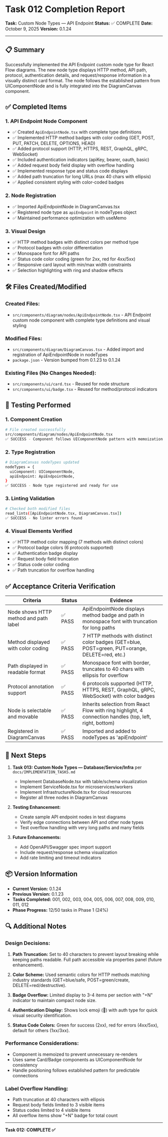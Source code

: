 # Task 012 Completion Report

**Task:** Custom Node Types — API Endpoint
**Status:** ✅ COMPLETE
**Date:** October 9, 2025
**Version:** 0.1.24

---

## 📋 Summary

Successfully implemented the API Endpoint custom node type for React Flow diagrams. The new node type displays HTTP method, API path, protocol, authentication details, and request/response information in a visually distinct card format. The node follows the established pattern from UIComponentNode and is fully integrated into the DiagramCanvas component.

## ✅ Completed Items

### 1. API Endpoint Node Component
- ✅ Created `ApiEndpointNode.tsx` with complete type definitions
- ✅ Implemented HTTP method badges with color coding (GET, POST, PUT, PATCH, DELETE, OPTIONS, HEAD)
- ✅ Added protocol support (HTTP, HTTPS, REST, GraphQL, gRPC, WebSocket)
- ✅ Included authentication indicators (apiKey, bearer, oauth, basic)
- ✅ Added request body field display with overflow handling
- ✅ Implemented response type and status code displays
- ✅ Added path truncation for long URLs (max 40 chars with ellipsis)
- ✅ Applied consistent styling with color-coded badges

### 2. Node Registration
- ✅ Imported ApiEndpointNode in DiagramCanvas.tsx
- ✅ Registered node type as `apiEndpoint` in nodeTypes object
- ✅ Maintained performance optimization with useMemo

### 3. Visual Design
- ✅ HTTP method badges with distinct colors per method type
- ✅ Protocol badges with color differentiation
- ✅ Monospace font for API paths
- ✅ Status code color coding (green for 2xx, red for 4xx/5xx)
- ✅ Responsive card layout with min/max width constraints
- ✅ Selection highlighting with ring and shadow effects

## 🛠️ Files Created/Modified

### Created Files:
- `src/components/diagram/nodes/ApiEndpointNode.tsx` - API Endpoint custom node component with complete type definitions and visual styling

### Modified Files:
- `src/components/diagram/DiagramCanvas.tsx` - Added import and registration of ApiEndpointNode in nodeTypes
- `package.json` - Version bumped from 0.1.23 to 0.1.24

### Existing Files (No Changes Needed):
- `src/components/ui/card.tsx` - Reused for node structure
- `src/components/ui/badge.tsx` - Reused for method/protocol indicators

## 🧪 Testing Performed

### 1. Component Creation
```bash
# File created successfully
src/components/diagram/nodes/ApiEndpointNode.tsx
✅ SUCCESS - Component follows UIComponentNode pattern with memoization
```

### 2. Type Registration
```bash
# DiagramCanvas nodeTypes updated
nodeTypes = {
  uiComponent: UIComponentNode,
  apiEndpoint: ApiEndpointNode,
}
✅ SUCCESS - Node type registered and ready for use
```

### 3. Linting Validation
```bash
# Checked both modified files
read_lints([ApiEndpointNode.tsx, DiagramCanvas.tsx])
✅ SUCCESS - No linter errors found
```

### 4. Visual Elements Verified
- ✅ HTTP method color mapping (7 methods with distinct colors)
- ✅ Protocol badge colors (6 protocols supported)
- ✅ Authentication badge display
- ✅ Request body field truncation
- ✅ Status code color coding
- ✅ Path truncation for overflow handling

## ✅ Acceptance Criteria Verification

| Criteria | Status | Evidence |
|----------|--------|----------|
| Node shows HTTP method and path label | ✅ PASS | ApiEndpointNode displays method badge and path in monospace font with truncation for long paths |
| Method displayed with color coding | ✅ PASS | 7 HTTP methods with distinct color badges (GET=blue, POST=green, PUT=orange, DELETE=red, etc.) |
| Path displayed in readable format | ✅ PASS | Monospace font with border, truncates to 40 chars with ellipsis for overflow |
| Protocol annotation support | ✅ PASS | 6 protocols supported (HTTP, HTTPS, REST, GraphQL, gRPC, WebSocket) with color badges |
| Node is selectable and movable | ✅ PASS | Inherits selection from React Flow with ring highlight, 4 connection handles (top, left, right, bottom) |
| Registered in DiagramCanvas | ✅ PASS | Imported and added to nodeTypes as 'apiEndpoint' |

## 🎯 Next Steps

1. **Task 013: Custom Node Types — Database/Service/Infra** per `docs/IMPLEMENTATION_TASKS.md`
   - Implement DatabaseNode.tsx with table/schema visualization
   - Implement ServiceNode.tsx for microservices/workers
   - Implement InfrastructureNode.tsx for cloud resources
   - Register all three nodes in DiagramCanvas

2. **Testing Enhancement:**
   - Create sample API endpoint nodes in test diagrams
   - Verify edge connections between API and other node types
   - Test overflow handling with very long paths and many fields

3. **Future Enhancements:**
   - Add OpenAPI/Swagger spec import support
   - Include request/response schema visualization
   - Add rate limiting and timeout indicators

## 📦 Version Information

- **Current Version:** 0.1.24
- **Previous Version:** 0.1.23
- **Tasks Completed:** 001, 002, 003, 004, 005, 006, 007, 008, 009, 010, 011, 012
- **Phase Progress:** 12/50 tasks in Phase 1 (24%)

## 🔍 Additional Notes

### Design Decisions:
1. **Path Truncation:** Set to 40 characters to prevent layout breaking while keeping paths readable. Full path accessible via properties panel (future enhancement).

2. **Color Scheme:** Used semantic colors for HTTP methods matching industry standards (GET=blue/safe, POST=green/create, DELETE=red/destructive).

3. **Badge Overflow:** Limited display to 3-4 items per section with "+N" indicator to maintain compact node size.

4. **Authentication Display:** Shows lock emoji (🔐) with auth type for quick visual security identification.

5. **Status Code Colors:** Green for success (2xx), red for errors (4xx/5xx), default for others (1xx/3xx).

### Performance Considerations:
- Component is memoized to prevent unnecessary re-renders
- Uses same Card/Badge components as UIComponentNode for consistency
- Handle positioning follows established pattern for predictable connections

### Label Overflow Handling:
- Path truncation at 40 characters with ellipsis
- Request body fields limited to 3 visible items
- Status codes limited to 4 visible items
- All overflow items show "+N" badge for total count

---

**Task 012: COMPLETE ✅**

